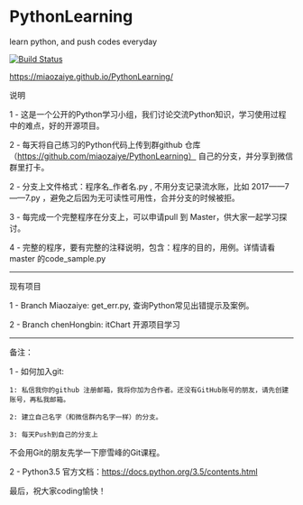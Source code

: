 # PythonLearning
learn python, and push codes everyday 

[![Build Status](https://travis-ci.org/miaozaiye/PythonLearning.svg?branch=master)](https://travis-ci.org/miaozaiye/PythonLearning)

https://miaozaiye.github.io/PythonLearning/

说明

1 - 这是一个公开的Python学习小组，我们讨论交流Python知识，学习使用过程中的难点，好的开源项目。

2 - 每天将自己练习的Python代码上传到群github 仓库（https://github.com/miaozaiye/PythonLearning） 自己的分支，并分享到微信群里打卡。

2 - 分支上文件格式：程序名_作者名.py , 不用分支记录流水账，比如 2017——7——7.py ，避免之后因为无可读性可用性，合并分支的时候被拒。

3 - 每完成一个完整程序在分支上，可以申请pull 到 Master，供大家一起学习探讨。

4 - 完整的程序，要有完整的注释说明，包含：程序的目的，用例。详情请看master 的code_sample.py

-----------------------------------------------------------------------------------------------------
现有项目

1 - Branch Miaozaiye: get_err.py, 查询Python常见出错提示及案例。

2 - Branch chenHongbin: itChart 开源项目学习


-------------------------------------------------------------------------------------------------------
备注：

1 - 如何加入git:

    1: 私信我你的github 注册邮箱，我将你加为合作者。还没有GitHub账号的朋友，请先创建账号，再私我邮箱。

    2: 建立自己名字（和微信群内名字一样）的分支。

    3: 每天Push到自己的分支上

不会用Git的朋友先学一下廖雪峰的Git课程。



2 - Python3.5 官方文档：https://docs.python.org/3.5/contents.html

最后，祝大家coding愉快！
